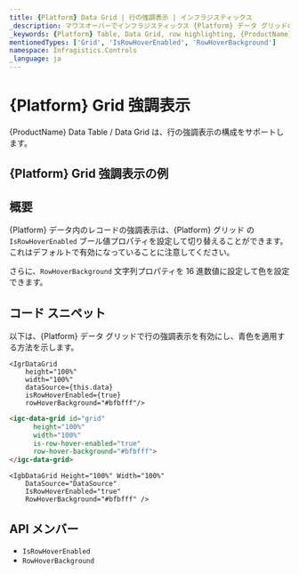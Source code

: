 ```yaml
---
title: {Platform} Data Grid | 行の強調表示 | インフラジスティックス
_description: マウスオーバーでインフラジスティックス {Platform} データ グリッドの行強調表示の構成。{ProductName} テーブルの行強調表示を設定する方法について説明します。
_keywords: {Platform} Table, Data Grid, row highlighting, {ProductName}, Infragistics, {Platform} テーブル, データ グリッド, 行の強調表示, インフラジスティックス
mentionedTypes: ['Grid', 'IsRowHoverEnabled', 'RowHoverBackground']
namespace: Infragistics.Controls
_language: ja
---
```


# {Platform} Grid 強調表示

{ProductName} Data Table / Data Grid は、行の強調表示の構成をサポートします。

## {Platform} Grid 強調表示の例


<code-view style="height: 600px"
           data-demos-base-url="{environment:dvDemosBaseUrl}"
           iframe-src="{environment:dvDemosBaseUrl}/grids/data-grid-row-highlighting"
           alt="{Platform} Grid 強調表示の例"
           github-src="grids/data-grid/row-highlighting">
</code-view>

<div class="divider--half"></div>

## 概要

{Platform} データ内のレコードの強調表示は、{Platform} グリッド の `IsRowHoverEnabled` ブール値プロパティを設定して切り替えることができます。これはデフォルトで有効になっていることに注意してください。

さらに、`RowHoverBackground` 文字列プロパティを 16 進数値に設定して色を設定できます。

## コード スニペット

以下は、{Platform} データ グリッドで行の強調表示を有効にし、青色を適用する方法を示します。

```tsx
<IgrDataGrid
    height="100%"
    width="100%"
    dataSource={this.data}
    isRowHoverEnabled={true}
    rowHoverBackground="#bfbfff"/>
```

```html
<igc-data-grid id="grid"
      height="100%"
      width="100%"
      is-row-hover-enabled="true"
      row-hover-background="#bfbfff">
</igc-data-grid>
```

```razor
<IgbDataGrid Height="100%" Width="100%"
    DataSource="DataSource"
    IsRowHoverEnabled="true"
    RowHoverBackground="#bfbfff" />
```

## API メンバー

 - `IsRowHoverEnabled`
 - `RowHoverBackground`